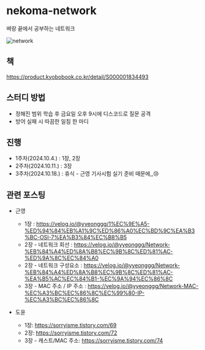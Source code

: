 # nekoma-network

벼랑 끝에서 공부하는 네트워크


![network](https://github.com/user-attachments/assets/ed56b590-9844-43a6-a191-69933ba14bc0)

## 책
https://product.kyobobook.co.kr/detail/S000001834493

## 스터디 방법
- 정해진 범위 학습 후 금요일 오후 9시에 디스코드로 질문 공격
- 방어 실패 시 따끔한 일침 한 마디

## 진행
- 1주차(2024.10.4.) : 1장, 2장
- 2주차(2024.10.11.) : 3장
- 3주차(2024.10.18.) : 휴식 - 근영 기사시험 실기 준비 때문에,,😢

## 관련 포스팅
- 근영
  - 1장 : https://velog.io/@yyeonggg/1%EC%9E%A5-%ED%94%84%EB%A1%9C%ED%86%A0%EC%BD%9C%EA%B3%BC-OSI-7%EA%B3%84%EC%B8%B5
  - 2장 - 네트워크 회선 : https://velog.io/@yyeonggg/Network-%EB%84%A4%ED%8A%B8%EC%9B%8C%ED%81%AC-%ED%9A%8C%EC%84%A0
  - 2장 - 네트워크 구성요소 : https://velog.io/@yyeonggg/Network-%EB%84%A4%ED%8A%B8%EC%9B%8C%ED%81%AC-%EA%B5%AC%EC%84%B1-%EC%9A%94%EC%86%8C
  - 3장 - MAC 주소 / IP 주소 : https://velog.io/@yyeonggg/Network-MAC-%EC%A3%BC%EC%86%8C%EC%99%80-IP-%EC%A3%BC%EC%86%8C

- 도윤
  - 1장: https://sorryisme.tistory.com/69
  - 2장: https://sorryisme.tistory.com/72
  - 3장 - 캐스트/MAC 주소: https://sorryisme.tistory.com/74
